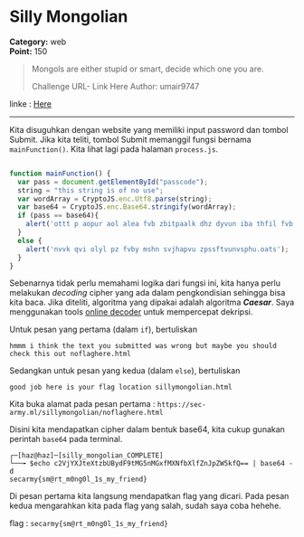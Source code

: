 # Silly Mongolian
**Category:** web <br>
**Point:** 150

> Mongols are either stupid or smart, decide which one you are.
> 
> Challenge URL- Link Here
> Author: umair9747

linke : [Here](http://sec-army.ml/sillymongolian)

---

Kita disuguhkan dengan website yang memiliki input password dan tombol Submit. Jika kita teliti, tombol Submit memanggil fungsi bernama `mainFunction()`. Kita lihat lagi pada halaman `process.js`.

```javascript

function mainFunction() {
  var pass = document.getElementById("passcode");
  string = "this string is of no use";
  var wordArray = CryptoJS.enc.Utf8.parse(string);
  var base64 = CryptoJS.enc.Base64.stringify(wordArray);
  if (pass == base64){
    alert('ottt p aopur aol alea fvb zbitpaalk dhz dyvun iba thfil fvb zovbsk joljr aopz vba uvmshnolyl.oats');
  }
  else {
    alert('nvvk qvi olyl pz fvby mshn svjhapvu zpssftvunvsphu.oats');
  }
}
```

Sebenarnya tidak perlu memahami logika dari fungsi ini, kita hanya perlu melakukan _decoding_ cipher yang ada dalam pengkondisian sehingga bisa kita baca. Jika diteliti, algoritma yang dipakai adalah algoritma **_Caesar_**. Saya menggunakan tools [online decoder](https://www.dcode.fr/caesar-cipher) untuk mempercepat dekripsi.

Untuk pesan yang pertama (dalam `if`), bertuliskan
```
hmmm i think the text you submitted was wrong but maybe you should check this out noflaghere.html
```

Sedangkan untuk pesan yang kedua (dalam `else`), bertuliskan
```
good job here is your flag location sillymongolian.html
```

Kita buka alamat pada pesan pertama : `https://sec-army.ml/sillymongolian/noflaghere.html`

Disini kita mendapatkan cipher dalam bentuk base64, kita cukup gunakan perintah `base64` pada terminal.

```console
┌─[haz@haz]─[silly_mongolian_COMPLETE]
└──╼ $echo c2VjYXJteXtzbUBydF9tMG5nMGxfMXNfbXlfZnJpZW5kfQ== | base64 -d
secarmy{sm@rt_m0ng0l_1s_my_friend}
```

Di pesan pertama kita langsung mendapatkan flag yang dicari. Pada pesan kedua mengarahkan kita pada flag yang salah, sudah saya coba hehehe.

flag : `secarmy{sm@rt_m0ng0l_1s_my_friend}`